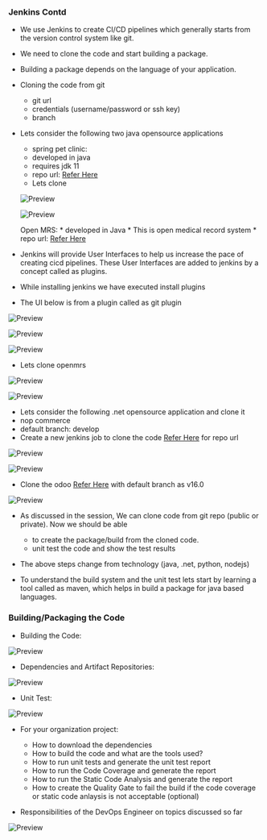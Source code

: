 ### Jenkins Contd
* We use Jenkins to create CI/CD pipelines which generally starts from the version control system like git.
* We need to clone the code and start building a package.
* Building a package depends on the language of your application.
* Cloning the code from git
    * git url
    * credentials (username/password or ssh key)
    * branch

* Lets consider the following two java opensource applications
    * spring pet clinic:
    * developed in java
    * requires jdk 11
    * repo url: [Refer Here](https://github.com/spring-projects/spring-petclinic)
    * Lets clone

    ![Preview](./Images/Jenkins47.png)

    ![Preview](./Images/Jenkins48.png)

    Open MRS:
      * developed in Java
      * This is open medical record system
      * repo url: [Refer Here](https://github.com/openmrs/openmrs-core)

* Jenkins will provide User Interfaces to help us increase the pace of creating cicd pipelines. These User Interfaces are added to jenkins by a concept called as plugins.
* While installing jenkins we have executed install plugins
* The UI below is from a plugin called as git plugin

![Preview](./Images/Jenkins49.png)

![Preview](./Images/Jenkins50.png)

![Preview](./Images/Jenkins51.png)

* Lets clone openmrs

![Preview](./Images/Jenkins52.png)

![Preview](./Images/Jenkins53.png)

* Lets consider the following .net opensource application and clone it
* nop commerce
* default branch: develop
* Create a new jenkins job to clone the code [Refer Here](https://github.com/nopSolutions/nopCommerce) for repo url

![Preview](./Images/Jenkins54.png)

![Preview](./Images/Jenkins55.png)

* Clone the odoo [Refer Here](https://github.com/odoo/odoo) with default branch as v16.0

![Preview](./Images/Jenkins56.png)

* As discussed in the session, We can clone code from git repo (public or private).
Now we should be able
   * to create the package/build from the cloned code.
   * unit test the code and show the test results

* The above steps change from technology (java, .net, python, nodejs)
* To understand the build system and the unit test lets start by learning a tool called as maven, which helps in build a package for java based languages.

### Building/Packaging the Code
* Building the Code:

![Preview](./Images/package.png)

* Dependencies and Artifact Repositories:

![Preview](./Images/artifact.png)

* Unit Test:

![Preview](./Images/unittests.png)

* For your organization project:

   * How to download the dependencies
   * How to build the code and what are the tools used?
   * How to run unit tests and generate the unit test report
   * How to run the Code Coverage and generate the report
   * How to run the Static Code Analysis and generate the report
   * How to create the Quality Gate to fail the build if the code coverage or static code anlaysis is not acceptable (optional)

* Responsibilities of the DevOps Engineer on topics discussed so far


![Preview](./Images/devopsrole.png)